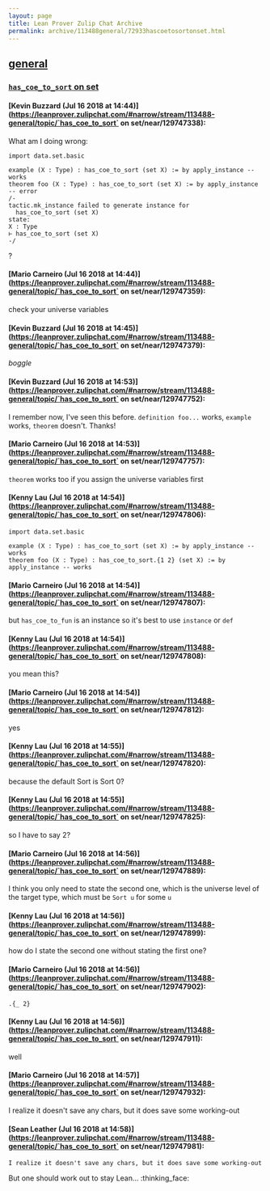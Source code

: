 ```yaml
---
layout: page
title: Lean Prover Zulip Chat Archive 
permalink: archive/113488general/72933hascoetosortonset.html
---
```


## [general](index.html)
### [`has_coe_to_sort` on set](72933hascoetosortonset.html)

#### [Kevin Buzzard (Jul 16 2018 at 14:44)](https://leanprover.zulipchat.com/#narrow/stream/113488-general/topic/`has_coe_to_sort` on set/near/129747338):
What am I doing wrong:

```lean
import data.set.basic

example (X : Type) : has_coe_to_sort (set X) := by apply_instance -- works
theorem foo (X : Type) : has_coe_to_sort (set X) := by apply_instance -- error
/-
tactic.mk_instance failed to generate instance for
  has_coe_to_sort (set X)
state:
X : Type
⊢ has_coe_to_sort (set X)
-/
```

?

#### [Mario Carneiro (Jul 16 2018 at 14:44)](https://leanprover.zulipchat.com/#narrow/stream/113488-general/topic/`has_coe_to_sort` on set/near/129747359):
check your universe variables

#### [Kevin Buzzard (Jul 16 2018 at 14:45)](https://leanprover.zulipchat.com/#narrow/stream/113488-general/topic/`has_coe_to_sort` on set/near/129747379):
*boggle*

#### [Kevin Buzzard (Jul 16 2018 at 14:53)](https://leanprover.zulipchat.com/#narrow/stream/113488-general/topic/`has_coe_to_sort` on set/near/129747752):
I remember now, I've seen this before. `definition foo...` works, `example` works, `theorem` doesn't. Thanks!

#### [Mario Carneiro (Jul 16 2018 at 14:53)](https://leanprover.zulipchat.com/#narrow/stream/113488-general/topic/`has_coe_to_sort` on set/near/129747757):
`theorem` works too if you assign the universe variables first

#### [Kenny Lau (Jul 16 2018 at 14:54)](https://leanprover.zulipchat.com/#narrow/stream/113488-general/topic/`has_coe_to_sort` on set/near/129747806):
```lean
import data.set.basic

example (X : Type) : has_coe_to_sort (set X) := by apply_instance -- works
theorem foo (X : Type) : has_coe_to_sort.{1 2} (set X) := by apply_instance -- works
```

#### [Mario Carneiro (Jul 16 2018 at 14:54)](https://leanprover.zulipchat.com/#narrow/stream/113488-general/topic/`has_coe_to_sort` on set/near/129747807):
but `has_coe_to_fun` is an instance so it's best to use `instance` or `def`

#### [Kenny Lau (Jul 16 2018 at 14:54)](https://leanprover.zulipchat.com/#narrow/stream/113488-general/topic/`has_coe_to_sort` on set/near/129747808):
you mean this?

#### [Mario Carneiro (Jul 16 2018 at 14:54)](https://leanprover.zulipchat.com/#narrow/stream/113488-general/topic/`has_coe_to_sort` on set/near/129747812):
yes

#### [Kenny Lau (Jul 16 2018 at 14:55)](https://leanprover.zulipchat.com/#narrow/stream/113488-general/topic/`has_coe_to_sort` on set/near/129747820):
because the default Sort is Sort 0?

#### [Kenny Lau (Jul 16 2018 at 14:55)](https://leanprover.zulipchat.com/#narrow/stream/113488-general/topic/`has_coe_to_sort` on set/near/129747825):
so I have to say 2?

#### [Mario Carneiro (Jul 16 2018 at 14:56)](https://leanprover.zulipchat.com/#narrow/stream/113488-general/topic/`has_coe_to_sort` on set/near/129747889):
I think you only need to state the second one, which is the universe level of the target type, which must be `Sort u` for some `u`

#### [Kenny Lau (Jul 16 2018 at 14:56)](https://leanprover.zulipchat.com/#narrow/stream/113488-general/topic/`has_coe_to_sort` on set/near/129747899):
how do I state the second one without stating the first one?

#### [Mario Carneiro (Jul 16 2018 at 14:56)](https://leanprover.zulipchat.com/#narrow/stream/113488-general/topic/`has_coe_to_sort` on set/near/129747902):
`.{_ 2}`

#### [Kenny Lau (Jul 16 2018 at 14:56)](https://leanprover.zulipchat.com/#narrow/stream/113488-general/topic/`has_coe_to_sort` on set/near/129747911):
well

#### [Mario Carneiro (Jul 16 2018 at 14:57)](https://leanprover.zulipchat.com/#narrow/stream/113488-general/topic/`has_coe_to_sort` on set/near/129747932):
I realize it doesn't save any chars, but it does save some working-out

#### [Sean Leather (Jul 16 2018 at 14:58)](https://leanprover.zulipchat.com/#narrow/stream/113488-general/topic/`has_coe_to_sort` on set/near/129747981):
```quote
I realize it doesn't save any chars, but it does save some working-out
```
But one should work out to stay Lean... :thinking_face:


